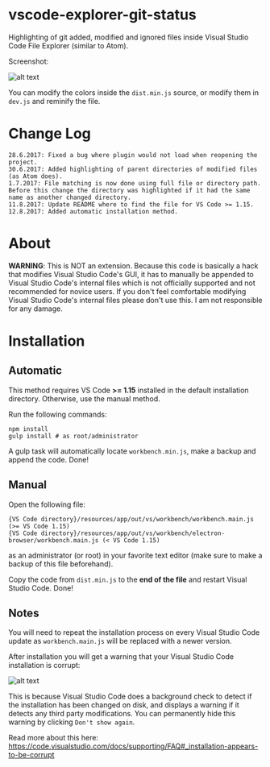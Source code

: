 # vscode-explorer-git-status
Highlighting of git added, modified and ignored files inside Visual Studio Code File Explorer (similar to Atom).

Screenshot:

![alt text](https://karabaja4.blob.core.windows.net/public/gitstatus3.png)

You can modify the colors inside the `dist.min.js` source, or modify them in `dev.js` and reminify the file.

# Change Log

```
28.6.2017: Fixed a bug where plugin would not load when reopening the project.
30.6.2017: Added highlighting of parent directories of modified files (as Atom does).
1.7.2017: File matching is now done using full file or directory path. Before this change the directory was highlighted if it had the same name as another changed directory.
11.8.2017: Update README where to find the file for VS Code >= 1.15.
12.8.2017: Added automatic installation method.
```

# About

**WARNING**: This is NOT an extension. Because this code is basically a hack that modifies Visual Studio Code's GUI, it has to manually be appended to Visual Studio Code's internal files which is not officially supported and not recommended for novice users. If you don't feel comfortable modifying Visual Studio Code's internal files please don't use this. I am not responsible for any damage.

# Installation

## Automatic

This method requires VS Code **>= 1.15** installed in the default installation directory. Otherwise, use the manual method.

Run the following commands:

```shell
npm install
gulp install # as root/administrator
```

A gulp task will automatically locate `workbench.min.js`, make a backup and append the code. Done!

## Manual

Open the following file:

```shell
{VS Code directory}/resources/app/out/vs/workbench/workbench.main.js (>= VS Code 1.15)
{VS Code directory}/resources/app/out/vs/workbench/electron-browser/workbench.main.js (< VS Code 1.15)
```

as an administrator (or root) in your favorite text editor (make sure to make a backup of this file beforehand).

Copy the code from `dist.min.js` to the **end of the file** and restart Visual Studio Code. Done!

## Notes

You will need to repeat the installation process on every Visual Studio Code update as `workbench.main.js` will be replaced with a newer version.

After installation you will get a warning that your Visual Studio Code installation is corrupt:

![alt text](https://karabaja4.blob.core.windows.net/public/corrupted.png)

This is because Visual Studio Code does a background check to detect if the installation has been changed on disk, and displays a warning if it detects any third party modifications. You can permanently hide this warning by clicking `Don't show again`.

Read more about this here: https://code.visualstudio.com/docs/supporting/FAQ#_installation-appears-to-be-corrupt
